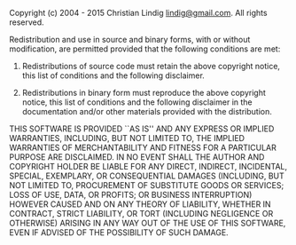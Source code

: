 
Copyright (c) 2004 - 2015 Christian Lindig <lindig@gmail.com>. All
rights reserved.

Redistribution and use in source and binary forms, with or without
modification, are permitted provided that the following conditions
are met:

1. Redistributions of source code must retain the above copyright
   notice, this list of conditions and the following disclaimer.

2. Redistributions in binary form must reproduce the above
   copyright notice, this list of conditions and the following disclaimer
   in the documentation and/or other materials provided with the
   distribution.


THIS SOFTWARE IS PROVIDED ``AS IS'' AND ANY EXPRESS OR IMPLIED
WARRANTIES, INCLUDING, BUT NOT LIMITED TO, THE IMPLIED WARRANTIES
OF MERCHANTABILITY AND FITNESS FOR A PARTICULAR PURPOSE ARE
DISCLAIMED.  IN NO EVENT SHALL THE AUTHOR AND COPYRIGHT HOLDER BE
LIABLE FOR ANY DIRECT, INDIRECT, INCIDENTAL, SPECIAL, EXEMPLARY,
OR CONSEQUENTIAL DAMAGES (INCLUDING, BUT NOT LIMITED TO,
PROCUREMENT OF SUBSTITUTE GOODS OR SERVICES; LOSS OF USE, DATA, OR
PROFITS; OR BUSINESS INTERRUPTION) HOWEVER CAUSED AND ON ANY
THEORY OF LIABILITY, WHETHER IN CONTRACT, STRICT LIABILITY, OR
TORT (INCLUDING NEGLIGENCE OR OTHERWISE) ARISING IN ANY WAY OUT OF
THE USE OF THIS SOFTWARE, EVEN IF ADVISED OF THE POSSIBILITY OF
SUCH DAMAGE.

